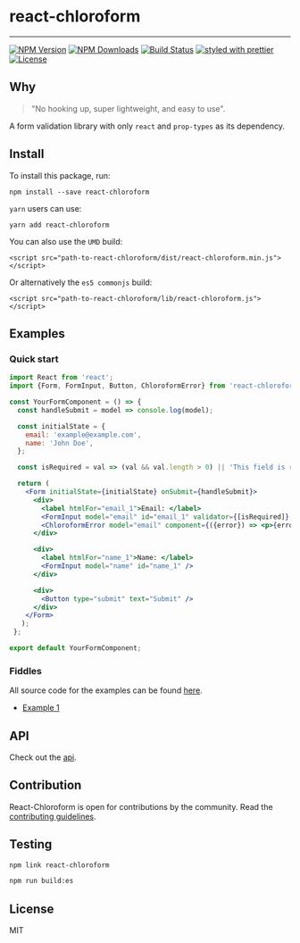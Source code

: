 # react-chloroform

---

[![NPM Version](https://img.shields.io/npm/v/react-chloroform.svg?style=flat)](https://www.npmjs.com/package/react-chloroform)
[![NPM Downloads](https://img.shields.io/npm/dt/react-chloroform.svg?style=flat)](https://npmcharts.com/compare/react-chloroform?minimal=true)
[![Build Status](https://img.shields.io/travis/darrikonn/react-chloroform.svg?style=flat)](https://travis-ci.org/darrikonn/react-chloroform)
[![styled with prettier](https://img.shields.io/badge/styled_with-prettier-ff69b4.svg)](https://github.com/prettier/prettier)
[![License](https://img.shields.io/github/license/darrikonn/react-chloroform.svg)](https://github.com/darrikonn/react-chloroform/blob/master/LICENSE)

## Why
> "No hooking up, super lightweight, and easy to use".

A form validation library with only `react` and `prop-types` as its dependency.

## Install
To install this package, run:
```
npm install --save react-chloroform
```

`yarn` users can use:
```
yarn add react-chloroform
```

You can also use the `UMD` build:
```
<script src="path-to-react-chloroform/dist/react-chloroform.min.js"></script>
```

Or alternatively the `es5 commonjs` build:
```
<script src="path-to-react-chloroform/lib/react-chloroform.js"></script>
```

## Examples

### Quick start
```jsx
import React from 'react';
import {Form, FormInput, Button, ChloroformError} from 'react-chloroform';

const YourFormComponent = () => {
  const handleSubmit = model => console.log(model);

  const initialState = {
    email: 'example@example.com',
    name: 'John Doe',
  };

  const isRequired = val => (val && val.length > 0) || 'This field is required';

  return (
    <Form initialState={initialState} onSubmit={handleSubmit}>
      <div>
        <label htmlFor="email_1">Email: </label>
        <FormInput model="email" id="email_1" validator={[isRequired]} />
        <ChloroformError model="email" component={({error}) => <p>{error}</p>} />
      </div>

      <div>
        <label htmlFor="name_1">Name: </label>
        <FormInput model="name" id="name_1" />
      </div>

      <div>
        <Button type="submit" text="Submit" />
      </div>
    </Form>
   );
 };

export default YourFormComponent;
```

### Fiddles
All source code for the examples can be found [here](https://github.com/darrikonn/react-chloroform/tree/master/examples).

- [Example 1](https://jsfiddle.net/cp23evbm/)

## API
Check out the [api](https://github.com/darrikonn/react-chloroform/blob/master/API.md).

## Contribution
React-Chloroform is open for contributions by the community.
Read the [contributing guidelines](https://github.com/darrikonn/react-chloroform/blob/master/CONTRIBUTING.md).

## Testing
```bash
npm link react-chloroform
```

```bash
npm run build:es
```

## License
MIT
